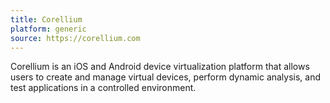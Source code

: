 ```yaml
---
title: Corellium
platform: generic
source: https://corellium.com
---
```


Corellium is an iOS and Android device virtualization platform that allows users to create and manage virtual devices, perform dynamic analysis, and test applications in a controlled environment.
